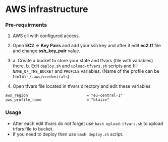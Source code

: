 # AWS infrastructure

### Pre-requirments
1) AWS cli with configured access. 
2) Open **EC2** => **Key Pairs** and add your ssh key and after it edit **ec2.tf** file and change **ssh_key_pair** value. 
3) a. Create a bucket to store your state and tfvars (file with variables) there.
   b. Edit `deploy.sh` and `upload-tfvars.sh` scripts and fill `NAME_OF_THE_BUCKET` and `PROFILE` variables. (Name of the profile can be find in `~/.aws/credentials`)

4) Open tfvars file located in tfvars directory and edit these variables
```
aws_region                          = "eu-central-1"
aws_profile_name                    = "blaize" 
```


### Usage
- After each edit tfvars do not forget use `bash upload-tfvars.sh` to upload trfars file to bucket.
- If you need to deploy then use `bash deploy.sh` script.



<!-- BEGIN_TF_DOCS -->
<!-- END_TF_DOCS -->